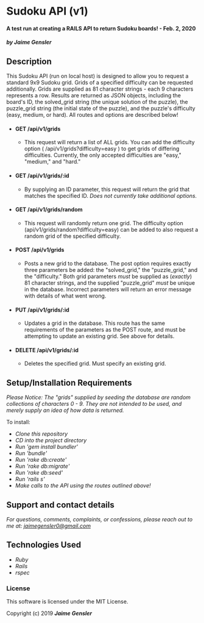 # Sudoku API (v1)

#### A test run at creating a RAILS API to return Sudoku boards! - Feb. 2, 2020

##### _by Jaime Gensler_


## Description
This Sudoku API (run on local host) is designed to allow you to request a standard 9x9 Sudoku grid. Grids of a specified difficulty can be requested additionally. Grids are supplied as 81 character strings - each 9 characters represents a row. Results are returned as JSON objects, including the board's ID, the solved_grid string (the unique solution of the puzzle), the puzzle_grid string (the initial state of the puzzle), and the puzzle's difficulty (easy, medium, or hard). All routes and options are described below!

* #### GET /api/v1/grids
	* This request will return a list of ALL grids. You can add the difficulty option ( /api/v1/grids?difficulty=easy ) to get grids of differing difficulties. Currently, the only accepted difficulties are "easy," "medium," and "hard."
* #### GET /api/v1/grids/:id
	* By supplying an ID parameter, this request will return the grid that matches the specified ID. _Does not currently take additional options._
* #### GET /api/v1/grids/random
	* This request will randomly return one grid. The difficulty option (api/v1/grids/random?difficulty=easy) can be added to also request a random grid of the specified difficulty.
* #### POST /api/v1/grids
	* Posts a new grid to the database. The post option requires exactly three parameters be added: the "solved_grid," the "puzzle_grid," and the "difficulty." Both grid parameters _must_ be supplied as (_exactly_) 81 character strings, and the supplied "puzzle_grid" _must_ be unique in the database. Incorrect parameters will return an error message with details of what went wrong.
* #### PUT /api/v1/grids/:id
	* Updates a grid in the database. This route has the same requirements of the parameters as the POST route, and must be attempting to update an existing grid. See above for details.
* #### DELETE /api/v1/grids/:id
	* Deletes the specified grid. Must specify an existing grid.




## Setup/Installation Requirements

_Please Notice: The "grids" supplied by seeding the database are random collections of characters 0 - 9. They are not intended to be used, and merely supply an idea of how data is returned._

To install:
* _Clone this repository_
* _CD into the project directory_
* _Run 'gem install bundler'_
* _Run 'bundle'_
* _Run 'rake db:create'_
* _Run 'rake db:migrate'_
* _Run 'rake db:seed'_
* _Run 'rails s'_
* _Make calls to the API using the routes outlined above!_


## Support and contact details

_For questions, comments, complaints, or confessions, please reach out to me at: <jaimegensler0@gmail.com>_


## Technologies Used

* _Ruby_
* _Rails_
* _rspec_


### License

This software is licensed under the MIT License.

Copyright (c) 2019 **_Jaime Gensler_**
